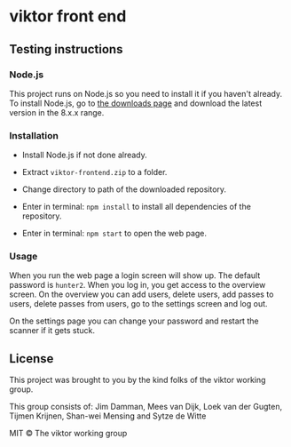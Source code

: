 # viktor front end


## Testing instructions
### Node.js
This project runs on Node.js so you need to install it if you haven't already.
To install Node.js, go to [the downloads page](https://nodejs.org/en/download/) and download the latest version in the 8.x.x range.

### Installation

* Install Node.js if not done already.

* Extract ``viktor-frontend.zip`` to a folder.

* Change directory to path of the downloaded repository.

* Enter in terminal: ``npm install`` to install all dependencies of the repository.

* Enter in terminal: ``npm start`` to open the web page.


### Usage
When you run the web page a login screen will show up. The default password is  ``hunter2``. When you log in, you get access to the overview screen. On the overview you can add users, delete users, add passes to users, delete passes from users, go to the settings screen and log out.

On the settings page you can change your password and restart the scanner if it gets stuck.

## License
This project was brought to you by the kind folks of the viktor working group.

This group consists of: Jim Damman, Mees van Dijk, Loek van der Gugten, Tijmen Krijnen, Shan-wei Mensing and Sytze de Witte

MIT © The viktor working group
